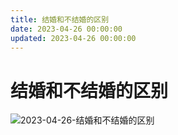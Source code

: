 ```yaml
---
title: 结婚和不结婚的区别
date: 2023-04-26 00:00:00
updated: 2023-04-26 00:00:00
---
```


# 结婚和不结婚的区别

![2023-04-26-结婚和不结婚的区别](assets/2023-04-26-结婚和不结婚的区别.jpeg)

